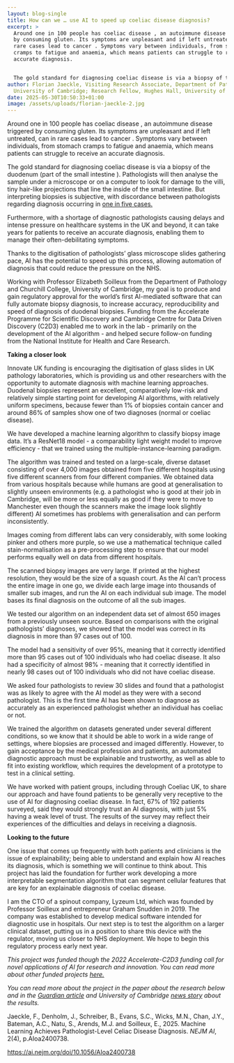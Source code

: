 ```yaml
---
layout: blog-single
title: How can we … use AI to speed up coeliac disease diagnosis?
excerpt: >
  Around one in 100 people has coeliac disease , an autoimmune disease triggered
  by consuming gluten. Its symptoms are unpleasant and if left untreated, can in
  rare cases lead to cancer . Symptoms vary between individuals, from stomach
  cramps to fatigue and anaemia, which means patients can struggle to receive an
  accurate diagnosis.


  The gold standard for diagnosing coeliac disease is via a biopsy of the duodenum (part of the small intestine ). Pathologists will then analyse the sample under a microscope or on a computer to look for damage to the villi, tiny hair-like projections that line the inside of the small intestine. But interpreting biopsies is subjective, with discordance between pathologists regarding diagnosis occurring in one in five cases.
author: Florian Jaeckle, Visiting Research Associate, Department of Pathology,
  University of Cambridge; Research Fellow, Hughes Hall, University of Cambridge
date: 2025-05-30T10:50:33+01:00
image: /assets/uploads/florian-jaeckle-2.jpg
---
```

Around one in 100 people has coeliac disease , an autoimmune disease triggered by consuming gluten. Its symptoms are unpleasant and if left untreated, can in rare cases lead to cancer . Symptoms vary between individuals, from stomach cramps to fatigue and anaemia, which means patients can struggle to receive an accurate diagnosis.


The gold standard for diagnosing coeliac disease is via a biopsy of the duodenum (part of the small intestine ). Pathologists will then analyse the sample under a microscope or on a computer to look for damage to the villi, tiny hair-like projections that line the inside of the small intestine. But interpreting biopsies is subjective, with discordance between pathologists regarding diagnosis occurring in [one in five cases.](https://bmjopengastro.bmj.com/content/11/1/e001252.abstract)

Furthermore, with a shortage of diagnostic pathologists causing delays and intense pressure on healthcare systems in the UK and beyond, it can take years for patients to receive an accurate diagnosis, enabling them to manage their often-debilitating symptoms. 

Thanks to the digitisation of pathologists’ glass microscope slides gathering pace, AI has the potential to speed up this process, allowing automation of diagnosis that could reduce the pressure on the NHS. 

Working with Professor Elizabeth Soilleux from the Department of Pathology and Churchill College, University of Cambridge, my goal is to produce and gain regulatory approval for the world’s first AI-mediated software that can fully automate biopsy diagnosis, to increase accuracy, reproducibility and speed of diagnosis of duodenal biopsies. Funding from the Accelerate Programme for Scientific Discovery and Cambridge Centre for Data Driven Discovery (C2D3) enabled me to work in the lab - primarily on the development of the AI algorithm - and helped secure follow-on funding from the National Institute for Health and Care Research.



**Taking a closer look**



Innovate UK funding is encouraging the digitisation of glass slides in UK pathology laboratories, which is providing us and other researchers with the opportunity to automate diagnosis with machine learning approaches. Duodenal biopsies represent an excellent, comparatively low-risk and relatively simple starting point for developing AI algorithms, with relatively uniform specimens, because fewer than 1% of biopsies contain cancer and around 86% of samples show one of two diagnoses (normal or coeliac disease). 

We have developed a machine learning algorithm to classify biopsy image data. It’s a ResNet18 model - a comparability light weight model to improve efficiency - that we trained using the multiple-instance-learning paradigm. 


The algorithm was trained and tested on a large-scale, diverse dataset consisting of over 4,000 images obtained from five different hospitals using five different scanners from four different companies. We obtained data from various hospitals because while humans are good at generalisation to slightly unseen environments (e.g. a pathologist who is good at their job in Cambridge, will be more or less equally as good if they were to move to Manchester even though the scanners make the image look slightly different) AI sometimes has problems with generalisation and can perform inconsistently. 


Images coming from different labs can very considerably, with some looking pinker and others more purple, so we use a mathematical technique called stain-normalisation as a pre-processing step to ensure that our model performs equally well on data from different hospitals.


The scanned biopsy images are very large. If printed at the highest resolution, they would be the size of a squash court. As the AI can’t process the entire image in one go, we divide each large image into thousands of smaller sub images, and run the AI on each individual sub image. The model bases its final diagnosis on the outcome of all the sub images.


We tested our algorithm on an independent data set of almost 650 images from a previously unseen source. Based on comparisons with the original pathologists’ diagnoses, we showed that the model was correct in its diagnosis in more than 97 cases out of 100. 


The model had a sensitivity of over 95%, meaning that it correctly identified more than 95 cases out of 100 individuals who had coeliac disease. It also had a specificity of almost 98% - meaning that it correctly identified in nearly 98 cases out of 100 individuals who did not have coeliac disease.

We asked four pathologists to review 30 slides and found that a pathologist was as likely to agree with the AI model as they were with a second pathologist. This is the first time AI has been shown to diagnose as accurately as an experienced pathologist whether an individual has coeliac or not.

We trained the algorithm on datasets generated under several different conditions, so we know that it should be able to work in a wide range of settings, where biopsies are processed and imaged differently. However, to gain acceptance by the medical profession and patients, an automated diagnostic approach must be explainable and trustworthy, as well as able to fit into existing workflow, which requires the development of a prototype to test in a clinical setting.

We have worked with patient groups, including through Coeliac UK, to share our approach and have found patients to be generally very receptive to the use of AI for diagnosing coeliac disease. In fact, 67% of 192 patients surveyed, said they would strongly trust an AI diagnosis, with just 5% having a weak level of trust. The results of the survey may reflect their experiences of the difficulties and delays in receiving a diagnosis. 

**Looking to the future**


One issue that comes up frequently with both patients and clinicians is the issue of explainability; being able to understand and explain how AI reaches its diagnosis, which is something we will continue to think about. This project has laid the foundation for further work developing a more interpretable segmentation algorithm that can segment cellular features that are key for an explainable diagnosis of coeliac disease.

I am the CTO of a spinout company, Lyzeum Ltd, which was founded by Professor Soilleux and entrepreneur Graham Snudden in 2019. The company was established to develop medical software intended for diagnostic use in hospitals. Our next step is to test the algorithm on a larger clinical dataset, putting us in a position to share this device with the regulator, moving us closer to NHS deployment. We hope to begin this regulatory process early next year.

*This project was funded though the 2022 Accelerate-C2D3 funding call for novel applications of AI for research and innovation. You can read more about other funded projects [here. ](https://science.ai.cam.ac.uk/news/2022-11-16-successfully-funded-projects-to-pursue-innovative-applications-of-ai-in-research-and-real-world-contexts)*


*You can read more about the project in the paper about the research below and in the [Guardian article](https://www.theguardian.com/science/2025/mar/27/coeliac-disease-diagnosis-ai-tool) and University of Cambridge [news story](https://www.cam.ac.uk/stories/AI-and-coeliac-disease) about the results.* 


Jaeckle, F., Denholm, J., Schreiber, B., Evans, S.C., Wicks, M.N., Chan, J.Y., Bateman, A.C., Natu, S., Arends, M.J. and Soilleux, E., 2025. Machine Learning Achieves Pathologist-Level Celiac Disease Diagnosis. *NEJM AI*, 2(4), p.AIoa2400738.


https://ai.nejm.org/doi/10.1056/AIoa2400738